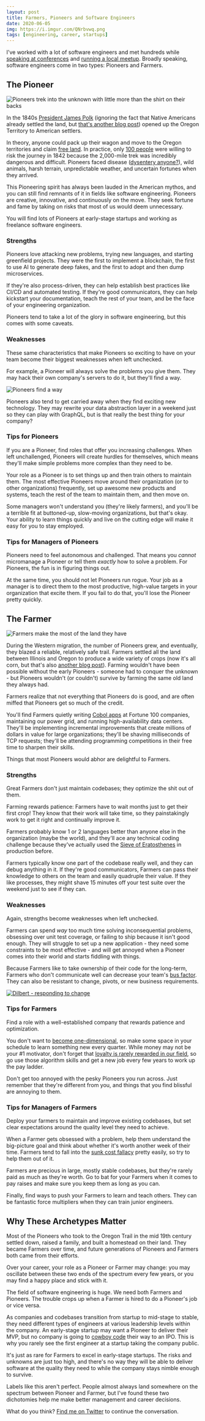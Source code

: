 ```yaml
---
layout: post
title: Farmers, Pioneers and Software Engineers 
date: 2020-06-05
img: https://i.imgur.com/QNrbvwq.png
tags: [engineering, career, startups]
---
```


I've worked with a lot of software engineers and met hundreds while [speaking at conferences](/speaking/) and [running a local meetup](https://www.meetup.com/Chicago-PHP-User-Group/). Broadly speaking, software engineers come in two types: Pioneers and Farmers.

## The Pioneer
![Pioneers trek into the unknown with little more than the shirt on their backs](https://i.imgur.com/uymbPQc.jpg)

In the 1840s [President James Polk](https://en.wikipedia.org/wiki/James_K._Polk) (ignoring the fact that Native Americans already settled the land, but [that's another blog post](http://nativeamericannetroots.net/diary/1320)) opened up the Oregon Territory to American settlers.

In theory, anyone could pack up their wagon and move to the Oregon territories and claim [free land](https://historicoregoncity.org/2019/04/03/land-claims/). In practice, only [100 people](https://www.history.com/topics/westward-expansion/oregon-trail) were willing to risk the journey in 1842 because the 2,000-mile trek was incredibly dangerous and difficult. Pioneers faced disease ([dysentery anyone?](https://medium.com/@neorsd/you-have-died-of-dysentery-and-what-the-oregon-trail-video-game-still-teaches-us-about-health-58c1109b627d)), wild animals, harsh terrain, unpredictable weather, and uncertain fortunes when they arrived.

This Pioneering spirit has always been lauded in the American mythos, and you can still find remnants of it in fields like software engineering. Pioneers are creative, innovative, and continuously on the move. They seek fortune and fame by taking on risks that most of us would deem unnecessary.

You will find lots of Pioneers at early-stage startups and working as freelance software engineers.

### Strengths
Pioneers love attacking new problems, trying new languages, and starting greenfield projects. They were the first to implement a blockchain, the first to use AI to generate deep fakes, and the first to adopt and then dump microservices.

If they're also process-driven, they can help establish best practices like CI/CD and automated testing. If they're good communicators, they can help kickstart your documentation, teach the rest of your team, and be the face of your engineering organization.

Pioneers tend to take a lot of the glory in software engineering, but this comes with some caveats.

### Weaknesses
These same characteristics that make Pioneers so exciting to have on your team become their biggest weaknesses when left unchecked.

For example, a Pioneer will always solve the problems you give them. They may hack their own company's servers to do it, but they'll find a way. 

![Pioneers find a way](https://i.imgur.com/dsoITsy.gif)

Pioneers also tend to get carried away when they find exciting new technology. They may rewrite your data abstraction layer in a weekend just so they can play with GraphQL, but is that really the best thing for your company?

### Tips for Pioneers
If you are a Pioneer, find roles that offer you increasing challenges. When left unchallenged, Pioneers will create hurdles for themselves, which means they'll make simple problems more complex than they need to be.

Your role as a Pioneer is to set things up and then train others to maintain them. The most effective Pioneers move around their organization (or to other organizations) frequently, set up awesome new products and systems, teach the rest of the team to maintain them, and then move on.

Some managers won't understand you (they're likely farmers), and you'll be a terrible fit at buttoned-up, slow-moving organizations, but that's okay. Your ability to learn things quickly and live on the cutting edge will make it easy for you to stay employed.

### Tips for Managers of Pioneers
Pioneers need to feel autonomous and challenged. That means you _cannot_ micromanage a Pioneer or tell them _exactly_ how to solve a problem. For Pioneers, the fun is in figuring things out.

At the same time, you should not let Pioneers run rogue. Your job as a manager is to direct them to the most productive, high-value targets in your organization that excite them. If you fail to do that, you'll lose the Pioneer pretty quickly.

## The Farmer
![Farmers make the most of the land they have](https://i.imgur.com/Mir526D.jpg)

During the Western migration, the number of Pioneers grew, and eventually, they blazed a reliable, relatively safe trail. Farmers settled all the land between Illinois and Oregon to produce a wide variety of crops (now it's all corn, but that's also [another blog post](https://www.scientificamerican.com/article/time-to-rethink-corn/)). Farming wouldn't have been possible without the early Pioneers - someone had to conquer the unknown - but Pioneers wouldn't (or couldn't) survive by farming the same old land they always had.

Farmers realize that not everything that Pioneers do is good, and are often miffed that Pioneers get so much of the credit.

You'll find Farmers quietly writing [Cobol apps](https://en.wikipedia.org/wiki/COBOL) at Fortune 100 companies, maintaining our power grid, and running high-availability data centers. They'll be implementing incremental improvements that create millions of dollars in value for large organizations; they'll be shaving milliseconds of TCP requests; they'll be attending programming competitions in their free time to sharpen their skills.

Things that most Pioneers would abhor are delightful to Farmers.

### Strengths
Great Farmers don't just maintain codebases; they optimize the shit out of them.

Farming rewards patience: Farmers have to wait months just to get their first crop! They know that their work will take time, so they painstakingly work to get it right and continually improve it. 

Farmers probably know 1 or 2 languages better than anyone else in the organization (maybe the world), and they'll ace any technical coding challenge because they've actually used the [Sieve of Eratosthenes](https://en.wikipedia.org/wiki/Sieve_of_Eratosthenes) in production before.

Farmers typically know one part of the codebase really well, and they can debug anything in it. If they're good communicators, Farmers can pass their knowledge to others on the team and easily quadruple their value. If they like processes, they might shave 15 minutes off your test suite over the weekend just to see if they can.

### Weaknesses
Again, strengths become weaknesses when left unchecked.

Farmers can spend _way_ too much time solving inconsequential problems, obsessing over unit test coverage, or failing to ship because it isn't good enough. They will struggle to set up a new application - they need some constraints to be most effective - and will get annoyed when a Pioneer comes into their world and starts fiddling with things.

Because Farmers like to take ownership of their code for the long-term, Farmers who don't communicate well can decrease your team's [bus factor](https://deviq.com/bus-factor/). They can also be resistant to change, pivots, or new business requirements.

[![Dilbert - responding to change](https://i.imgur.com/cieG5E3.jpg)](https://dilbert.com/strip/2015-12-13)

### Tips for Farmers
Find a role with a well-established company that rewards patience and optimization.

You don't want to [become one-dimensional](https://www.karllhughes.com/posts/resilient-career), so make some space in your schedule to learn something new every quarter. While money may not be your #1 motivator, don't forget that [loyalty is rarely rewarded in our field](https://lifehacker.com/what-i-wish-i-knew-when-i-started-my-career-as-a-softwa-1681002791), so go use those algorithm skills and get a new job every few years to work up the pay ladder.

Don't get too annoyed with the pesky Pioneers you run across. Just remember that they're different from you, and things that you find blissful are annoying to them.

### Tips for Managers of Farmers
Deploy your farmers to maintain and improve existing codebases, but set clear expectations around the quality level they need to achieve.

When a Farmer gets obsessed with a problem, help them understand the big-picture goal and think about whether it's worth another week of their time. Farmers tend to fall into the [sunk cost fallacy](https://www.behavioraleconomics.com/resources/mini-encyclopedia-of-be/sunk-cost-fallacy) pretty easily, so try to help them out of it.

Farmers are precious in large, mostly stable codebases, but they're rarely paid as much as they're worth. Go to bat for your Farmers when it comes to pay raises and make sure you keep them as long as you can.

Finally, find ways to push your Farmers to learn and teach others. They can be fantastic force multipliers when they can train junior engineers.

## Why These Archetypes Matter
Most of the Pioneers who took to the Oregon Trail in the mid 19th century settled down, raised a family, and built a homestead on their land. They became Farmers over time, and future generations of Pioneers and Farmers both came from their efforts.

Over your career, your role as a Pioneer or Farmer may change: you may oscillate between these two ends of the spectrum every few years, or you may find a happy place and stick with it.

The field of software engineering is huge. We need both Farmers and Pioneers. The trouble crops up when a Farmer is hired to do a Pioneer's job or vice versa.

As companies and codebases transition from startup to mid-stage to stable, they need different types of engineers at various leadership levels within the company. An early-stage startup may want a Pioneer to deliver their MVP, but no company is going to [cowboy code](https://searchsoftwarequality.techtarget.com/definition/cowboy-coding) their way to an IPO. This is why you rarely see the first engineer at a startup taking the company public.

It's just as rare for Farmers to excel in early-stage startups. The risks and unknowns are just too high, and there's no way they will be able to deliver software at the quality they need to while the company stays nimble enough to survive.

Labels like this aren't perfect. People almost always land somewhere on the spectrum between Pioneer and Farmer, but I've found these two dichotomies help me make better management and career decisions.

What do you think? [Find me on Twitter](https://twitter.com/karllhughes) to continue the conversation.
